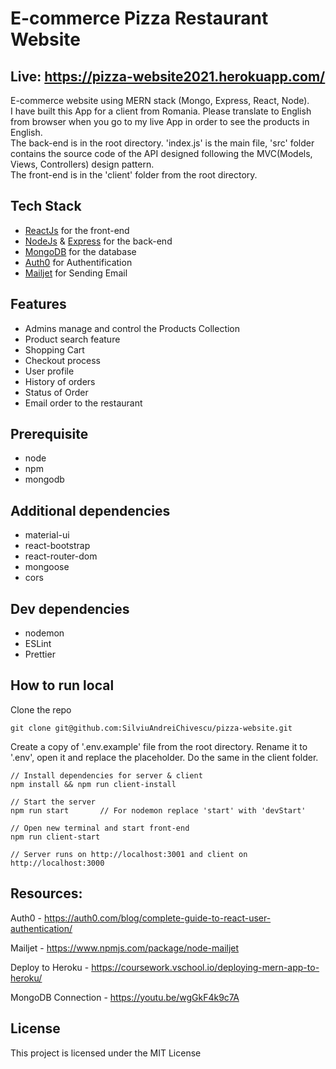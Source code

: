 # E-commerce Pizza Restaurant Website

## Live: https://pizza-website2021.herokuapp.com/

E-commerce website using MERN stack (Mongo, Express, React, Node).  
I have built this App for a client from Romania. Please translate to English from browser when you go to my live App in order to see the products in English.  
The back-end is in the root directory. 'index.js' is the main file, 'src' folder contains the source code of the API designed following the MVC(Models, Views, Controllers) design pattern.  
The front-end is in the 'client' folder from the root directory.

## Tech Stack

- [ReactJs](https://reactjs.org/) for the front-end
- [NodeJs](https://nodejs.org/en/) & [Express](http://expressjs.com/) for the back-end
- [MongoDB](https://www.mongodb.com/) for the database
- [Auth0](https://auth0.com/docs) for Authentification
- [Mailjet](https://www.mailjet.com/) for Sending Email

## Features

- Admins manage and control the Products Collection
- Product search feature
- Shopping Cart
- Checkout process
- User profile
- History of orders
- Status of Order
- Email order to the restaurant

## Prerequisite

- node
- npm
- mongodb

## Additional dependencies

- material-ui
- react-bootstrap
- react-router-dom
- mongoose
- cors

## Dev dependencies

- nodemon
- ESLint
- Prettier

## How to run local

Clone the repo

```
git clone git@github.com:SilviuAndreiChivescu/pizza-website.git
```

Create a copy of '.env.example' file from the root directory. Rename it to '.env', open it and replace the placeholder. Do the same in the client folder.

```
// Install dependencies for server & client
npm install && npm run client-install

// Start the server
npm run start       // For nodemon replace 'start' with 'devStart'

// Open new terminal and start front-end
npm run client-start

// Server runs on http://localhost:3001 and client on http://localhost:3000
```

## Resources:

Auth0 - https://auth0.com/blog/complete-guide-to-react-user-authentication/

Mailjet - https://www.npmjs.com/package/node-mailjet

Deploy to Heroku - https://coursework.vschool.io/deploying-mern-app-to-heroku/

MongoDB Connection - https://youtu.be/wgGkF4k9c7A

## License

This project is licensed under the MIT License
